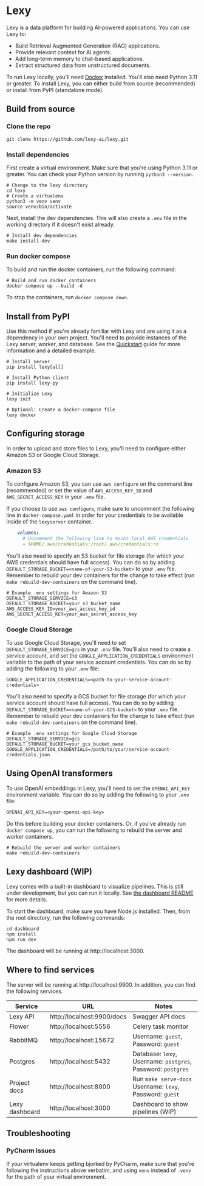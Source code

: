 # Lexy

Lexy is a data platform for building AI-powered applications. You can use Lexy to:

- Build Retrieval Augmented Generation (RAG) applications.
- Provide relevant context for AI agents.
- Add long-term memory to chat-based applications.
- Extract structured data from unstructured documents.

To run Lexy locally, you'll need [Docker](https://www.docker.com/get-started/) installed. You'll also need Python 3.11
or greater. To install Lexy, you can either build from source (recommended) or install from PyPI (standalone mode).

## Build from source

### Clone the repo

```Shell
git clone https://github.com/lexy-ai/lexy.git
```

### Install dependencies

First create a virtual environment. Make sure that you're using Python 3.11 or greater. You can check your Python
version by running `python3 --version`.

```Shell
# Change to the lexy directory
cd lexy
# Create a virtualenv
python3 -m venv venv
source venv/bin/activate
```

Next, install the dev dependencies. This will also create a `.env` file in the working directory if it doesn't
exist already.

```Shell
# Install dev dependencies
make install-dev
```

### Run docker compose

To build and run the docker containers, run the following command:

```Shell
# Build and run docker containers
docker compose up --build -d
```

To stop the containers, run `docker compose down`.

## Install from PyPI

Use this method if you're already familiar with Lexy and are using it as a dependency in your own project. You'll need
to provide instances of the Lexy server, worker, and database. See the [Quickstart](https://getlexy.com/quickstart/)
guide for more information and a detailed example.

```Shell
# Install server
pip install lexy[all]

# Install Python client
pip install lexy-py

# Initialize Lexy
lexy init

# Optional: Create a docker-compose file
lexy docker
```

## Configuring storage

In order to upload and store files to Lexy, you'll need to configure either Amazon S3 or Google Cloud Storage.

### Amazon S3

To configure Amazon S3, you can use `aws configure` on the command line (recommended) or set the value of
`AWS_ACCESS_KEY_ID` and `AWS_SECRET_ACCESS_KEY` in your `.env` file.

If you choose to use `aws configure`, make sure to uncomment the following line in `docker-compose.yaml`
in order for your credentials to be available inside of the `lexyserver` container.

```yaml
    volumes:
      # Uncomment the following line to mount local AWS credentials
      - $HOME/.aws/credentials:/root/.aws/credentials:ro
```

You'll also need to specify an S3 bucket for file storage (for which your AWS credentials should have full access).
You can do so by adding `DEFAULT_STORAGE_BUCKET=<name-of-your-S3-bucket>` to your `.env` file. Remember to rebuild
your dev containers for the change to take effect (run `make rebuild-dev-containers` on the command line).

```Shell
# Example .env settings for Amazon S3
DEFAULT_STORAGE_SERVICE=s3
DEFAULT_STORAGE_BUCKET=your_s3_bucket_name
AWS_ACCESS_KEY_ID=your_aws_access_key_id
AWS_SECRET_ACCESS_KEY=your_aws_secret_access_key
```

### Google Cloud Storage

To use Google Cloud Storage, you'll need to set `DEFAULT_STORAGE_SERVICE=gcs` in your `.env` file. You'll also need to
create a service account, and set the `GOOGLE_APPLICATION_CREDENTIALS` environment variable to the path of your service
account credentials. You can do so by adding the following to your `.env` file:

```Shell
GOOGLE_APPLICATION_CREDENTIALS=<path-to-your-service-account-credentials>
```

You'll also need to specify a GCS bucket for file storage (for which your service account should have full access).
You can do so by adding `DEFAULT_STORAGE_BUCKET=<name-of-your-GCS-bucket>` to your `.env` file. Remember to rebuild
your dev containers for the change to take effect (run `make rebuild-dev-containers` on the command line).

```Shell
# Example .env settings for Google Cloud Storage
DEFAULT_STORAGE_SERVICE=gcs
DEFAULT_STORAGE_BUCKET=your_gcs_bucket_name
GOOGLE_APPLICATION_CREDENTIALS=/path/to/your/service-account-credentials.json
```

## Using OpenAI transformers

To use OpenAI embeddings in Lexy, you'll need to set the `OPENAI_API_KEY` environment variable. You can do so by adding
the following to your `.env` file:

```Shell
OPENAI_API_KEY=<your-openai-api-key>
```

Do this before building your docker containers. Or, if you've already run `docker compose up`, you can run the
following to rebuild the server and worker containers.

```shell
# Rebuild the server and worker containers
make rebuild-dev-containers
```

## Lexy dashboard (WIP)

Lexy comes with a built-in dashboard to visualize pipelines. This is still under development, but you can run it locally.
See [the dashboard README](./dashboard/README.md) for more details.

To start the dashboard, make sure you have Node.js installed. Then, from the root directory, run the following commands:

```shell
cd dashboard
npm install
npm run dev
```

The dashboard will be running at http://localhost:3000.

## Where to find services

The server will be running at http://localhost:9900. In addition, you can find the following services.


| Service        | URL                        | Notes                                                         |
|----------------|----------------------------|---------------------------------------------------------------|
| Lexy API       | http://localhost:9900/docs | Swagger API docs                                              |
| Flower         | http://localhost:5556      | Celery task monitor                                           |
| RabbitMQ       | http://localhost:15672     | Username: `guest`, Password: `guest`                          |
| Postgres       | http://localhost:5432      | Database: `lexy`, Username: `postgres`, Password: `postgres`  |
| Project docs   | http://localhost:8000      | Run `make serve-docs`<br/>Username: `lexy`, Password: `guest` |
| Lexy dashboard | http://localhost:3000      | Dashboard to show pipelines (WIP)                             |

## Troubleshooting

### PyCharm issues

If your virtualenv keeps getting bjorked by PyCharm, make sure that you're following the instructions above verbatim,
and using `venv` instead of `.venv` for the path of your virtual environment.
